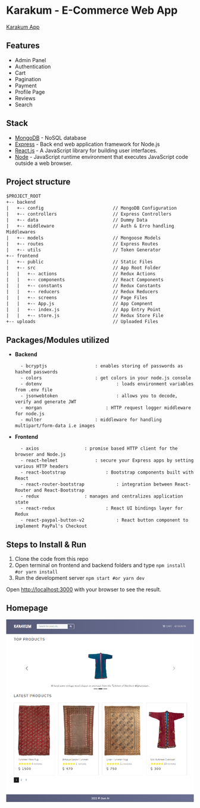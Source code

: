 # Karakum - E-Commerce Web App

[Karakum App](https://karakum.herokuapp.com)

## Features
-  Admin Panel
-  Authentication
-  Cart
-  Pagination
-  Payment
-  Profile Page
-  Reviews
-  Search

## Stack

- [MongoDB](https://www.mongodb.com) -  NoSQL database
- [Express](https://expressjs.com) - Back end web application framework for Node.js
- [React.js](https://reactjs.org) - A JavaScript library for building user interfaces.
- [Node](https://nodejs.org/en/) - JavaScript runtime environment that executes JavaScript code outside a web browser. 


## Project structure

```
$PROJECT_ROOT
+-- backend                             
|   +-- config                          // MongoDB Configuration
|   +-- controllers                     // Express Controllers
|   +-- data                            // Dummy Data
|   +-- middleware                      // Auth & Erro handling Middlewares
|   +-- models                          // Mongoose Models
|   +-- routes                          // Express Routes
|   +-- utils                           // Token Generator
+-- frontend
|   +-- public                          // Static Files
|   +-- src                             // App Root Folder
|   |   +-- actions                     // Redux Actions
|   |   +-- components                  // React Components
|   |   +-- constants                   // Redux Constants
|   |   +-- reducers                    // Redux Reducers
|   |   +-- screens                     // Page Files
|   |   +-- App.js                      // App Compnent
|   |   +-- index.js                    // App Entry Point
|   |   +-- store.js                    // Redux Store File
+-- uploads                             // Uploaded Files

```

## Packages/Modules utilized

+ **Backend** 						    	

        - bcryptjs					: enables storing of passwords as hashed passwords
        - colors       				: get colors in your node.js console
        - dotenv                			: loads environment variables from .env file	
        - jsonwebtoken      				: allows you to decode, verify and generate JWT	
        - morgan     					: HTTP request logger middleware for node.js	     	
        - multer					: middleware for handling multipart/form-data i.e images
			
+ **Frontend** 	
						                  
        - axios					: promise based HTTP client for the browser and Node.js
        - react-helmet 				: secure your Express apps by setting various HTTP headers
        - react-bootstrap				: Bootstrap components built with React
        - react-router-bootstrap			: integration between React-Router and React-Bootstrap
        - redux					: manages and centralizes application state
        - react-redux   				: React UI bindings layer for Redux	
        - react-paypal-button-v2  			: React button component to implement PayPal's Checkout
        

## Steps to Install & Run 
 
 1. Clone the code from this repo
 2. Open terminal on frontend and backend folders and type `npm install #or yarn install`
 3. Run the development server `npm start #or yarn dev`
    
Open [http://localhost:3000](http://localhost:3000) with your browser to see the result. 

## Homepage
![Homepage](./img/Home.png)
